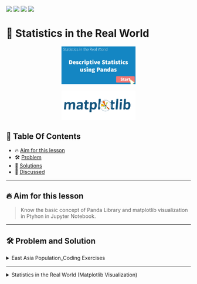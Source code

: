 <a href="https://github.com/Donard20" target="_blank"><img src="https://img.shields.io/badge/View-My%20Profile-informational?style=for-the-badge&logo=github"></a>   <a href="https://github.com/Donard20?tab=repositories" target="_blank"><img src="https://img.shields.io/badge/View-My%20Repositories-yellow?style=for-the-badge&logo=github"></a>   <a href="https://github.com/Donard20/learn-basic-statistics-python-DICT" target="_blank"><img src="https://img.shields.io/badge/View-This%20Repository-green?style=for-the-badge&logo=github"></a>  <img src="https://img.shields.io/badge/View-LinkedIn-green?style=social&logo=linkedin"></a>

# 📜 Statistics in the Real World

<p align="center">
<img src="https://github.com/Donard20/learn-basic-statistics-python-DICT/blob/main/IMG/descriptive-pandas-readme.png" width=40% height=40%>
 
 <p align="center">
<img src="https://github.com/Donard20/learn-basic-statistics-python-DICT/blob/main/IMG/descriptive-matplotlib-readme.png" width=40% height=40%>

## 📖 Table Of Contents
* 🔥 [Aim for this lesson](#aim)
* 🛠️ [Problem ](#problem-statement)
* 🚀 [Solutions](#solutions)
* 📙 [Discussed](#learn)

---

## 🔥 Aim for this lesson

> Know the basic concept of Panda Library  and matplotlib visualization in Ptyhon in Jupyter Notebook.
 

---
 
  ## 🛠️ Problem and Solution

 <details>
<summary>
East Asia Population_Coding Exercises 
</summary>
  <p align="center">
  <img src="https://github.com/Donard20/learn-basic-statistics-python-DICT/blob/main/IMG/instruction_4.png" width=40% height=40%>
  
   ## 🚀 Solution

  <details>
  <summary>
  My Solution
  </summary>
  <p align="center">
  <img src="https://github.com/Donard20/learn-basic-statistics-python-DICT/blob/main/IMG/solution_4.png" width=80% height=80%>


  </details>
  

  <details>
  <summary>
  DICT Solution
  </summary>
  <p align="center">
  <img src="https://github.com/Donard20/learn-basic-statistics-python-DICT/blob/main/IMG/solution_4_a_DICT.png" width=80% height=80%>

  </details>


 </details>
  
---
  
 <details>
<summary>
Statistics in the Real World (Matplotlib Visualization)
</summary>
  <p align="center">
  <img src="https://github.com/Donard20/learn-basic-statistics-python-DICT/blob/main/IMG/matplot-visual-country-population.png" width=40% height=40%>
  
   ## 🚀 Solution

  <details>
  <summary>
  Solution
  </summary>
   <p align="center">
   <a href="https://github.com/Donard20/learn-basic-statistics-python-DICT/blob/main/Module%204%20-%20Statistics%20in%20the%20Real%20World/Statistics%20in%20the%20Real%20World%20(Matplotlib%20Visualization).ipynb" target="_blank"><img src="https://img.shields.io/badge/View-The%20Solution-blue?style=for-the-badge&logo=github"></a>
<!--   <p align="center">
  <img src="https://github.com/Donard20/learn-basic-statistics-python-DICT/blob/main/Module%204%20-%20Statistics%20in%20the%20Real%20World/Statistics%20in%20the%20Real%20World%20(Matplotlib%20Visualization).ipynb" width=80% height=80%> -->




 </details>
 
---
  
## 📙 Discussed about:

- [x] .decribe()  -- using this to statistically summarize my dataframe
- [x] .read_csv()  -- import my data in jupyter notebook
- [x] .isin method --filter categories
- [x] sort.values() --sort the data in values
- [x] Matplotlib
- [x] Plotting meau\sures of dispersion and central tendency on a Histogram
- [x] Horizontal bar graph example


  

  
  
  
  
  
  
  
  

